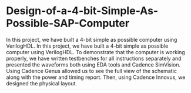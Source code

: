 # Design-of-a-4-bit-Simple-As-Possible-SAP-Computer
In this project, we have built a 4-bit simple as possible computer using VerilogHDL. 
In this project, we have built a 4-bit simple as possible computer using VerilogHDL. To demonstrate that the computer is working properly, we have written testbenches for all instructions separately and presented the waveforms both using EDA tools and Cadence SimVision. Using Cadence Genus allowed us to see the full view of the schematic along with the power and timing report. Then, using Cadence Innovus, we designed the physical layout.
